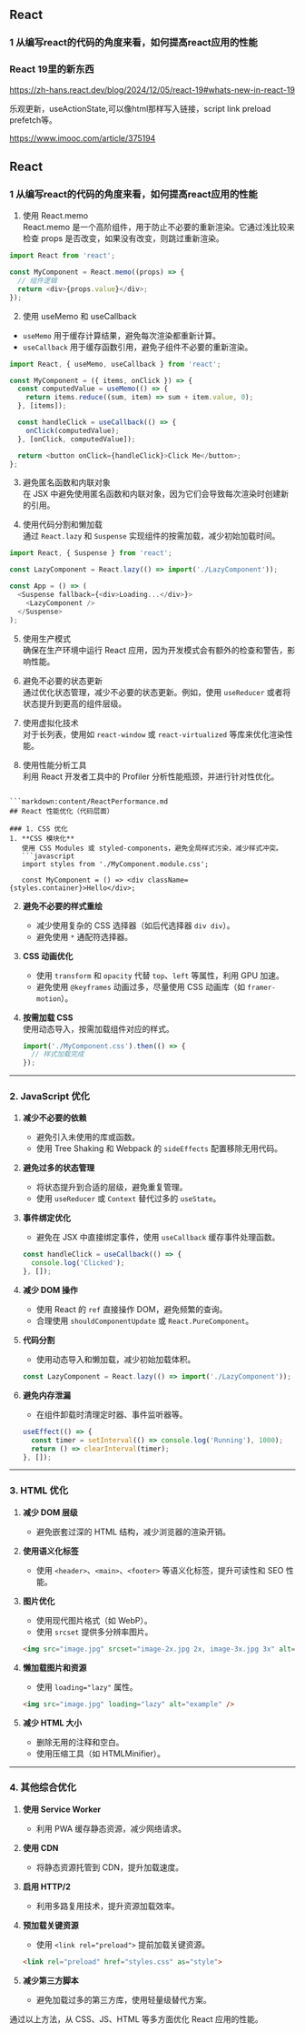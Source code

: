 ## React

### 1 从编写react的代码的角度来看，如何提高react应用的性能

### React 19里的新东西

https://zh-hans.react.dev/blog/2024/12/05/react-19#whats-new-in-react-19

乐观更新，useActionState,可以像html那样写入链接，script link preload prefetch等。

https://www.imooc.com/article/375194


## React

### 1 从编写react的代码的角度来看，如何提高react应用的性能

1. 使用 React.memo  
React.memo 是一个高阶组件，用于防止不必要的重新渲染。它通过浅比较来检查 props 是否改变，如果没有改变，则跳过重新渲染。
```javascript
import React from 'react';

const MyComponent = React.memo((props) => {
  // 组件逻辑
  return <div>{props.value}</div>;
});
```

2. 使用 useMemo 和 useCallback  
- `useMemo` 用于缓存计算结果，避免每次渲染都重新计算。
- `useCallback` 用于缓存函数引用，避免子组件不必要的重新渲染。
```javascript
import React, { useMemo, useCallback } from 'react';

const MyComponent = ({ items, onClick }) => {
  const computedValue = useMemo(() => {
    return items.reduce((sum, item) => sum + item.value, 0);
  }, [items]);

  const handleClick = useCallback(() => {
    onClick(computedValue);
  }, [onClick, computedValue]);

  return <button onClick={handleClick}>Click Me</button>;
};
```

3. 避免匿名函数和内联对象  
在 JSX 中避免使用匿名函数和内联对象，因为它们会导致每次渲染时创建新的引用。

4. 使用代码分割和懒加载  
通过 `React.lazy` 和 `Suspense` 实现组件的按需加载，减少初始加载时间。
```javascript
import React, { Suspense } from 'react';

const LazyComponent = React.lazy(() => import('./LazyComponent'));

const App = () => (
  <Suspense fallback={<div>Loading...</div>}>
    <LazyComponent />
  </Suspense>
);
```

5. 使用生产模式  
确保在生产环境中运行 React 应用，因为开发模式会有额外的检查和警告，影响性能。

6. 避免不必要的状态更新  
通过优化状态管理，减少不必要的状态更新。例如，使用 `useReducer` 或者将状态提升到更高的组件层级。

7. 使用虚拟化技术  
对于长列表，使用如 `react-window` 或 `react-virtualized` 等库来优化渲染性能。

8. 使用性能分析工具  
利用 React 开发者工具中的 Profiler 分析性能瓶颈，并进行针对性优化。
```

```markdown:content/ReactPerformance.md
## React 性能优化（代码层面）

### 1. CSS 优化
1. **CSS 模块化**  
   使用 CSS Modules 或 styled-components，避免全局样式污染，减少样式冲突。
   ```javascript
   import styles from './MyComponent.module.css';

   const MyComponent = () => <div className={styles.container}>Hello</div>;
   ```

2. **避免不必要的样式重绘**  
   - 减少使用复杂的 CSS 选择器（如后代选择器 `div div`）。
   - 避免使用 `*` 通配符选择器。

3. **CSS 动画优化**  
   - 使用 `transform` 和 `opacity` 代替 `top`、`left` 等属性，利用 GPU 加速。
   - 避免使用 `@keyframes` 动画过多，尽量使用 CSS 动画库（如 `framer-motion`）。

4. **按需加载 CSS**  
   使用动态导入，按需加载组件对应的样式。
   ```javascript
   import('./MyComponent.css').then(() => {
     // 样式加载完成
   });
   ```

---

### 2. JavaScript 优化
1. **减少不必要的依赖**  
   - 避免引入未使用的库或函数。
   - 使用 Tree Shaking 和 Webpack 的 `sideEffects` 配置移除无用代码。

2. **避免过多的状态管理**  
   - 将状态提升到合适的层级，避免重复管理。
   - 使用 `useReducer` 或 `Context` 替代过多的 `useState`。

3. **事件绑定优化**  
   - 避免在 JSX 中直接绑定事件，使用 `useCallback` 缓存事件处理函数。
   ```javascript
   const handleClick = useCallback(() => {
     console.log('Clicked');
   }, []);
   ```

4. **减少 DOM 操作**  
   - 使用 React 的 `ref` 直接操作 DOM，避免频繁的查询。
   - 合理使用 `shouldComponentUpdate` 或 `React.PureComponent`。

5. **代码分割**  
   - 使用动态导入和懒加载，减少初始加载体积。
   ```javascript
   const LazyComponent = React.lazy(() => import('./LazyComponent'));
   ```

6. **避免内存泄漏**  
   - 在组件卸载时清理定时器、事件监听器等。
   ```javascript
   useEffect(() => {
     const timer = setInterval(() => console.log('Running'), 1000);
     return () => clearInterval(timer);
   }, []);
   ```

---

### 3. HTML 优化
1. **减少 DOM 层级**  
   - 避免嵌套过深的 HTML 结构，减少浏览器的渲染开销。

2. **使用语义化标签**  
   - 使用 `<header>`、`<main>`、`<footer>` 等语义化标签，提升可读性和 SEO 性能。

3. **图片优化**  
   - 使用现代图片格式（如 WebP）。
   - 使用 `srcset` 提供多分辨率图片。
   ```html
   <img src="image.jpg" srcset="image-2x.jpg 2x, image-3x.jpg 3x" alt="example" />
   ```

4. **懒加载图片和资源**  
   - 使用 `loading="lazy"` 属性。
   ```html
   <img src="image.jpg" loading="lazy" alt="example" />
   ```

5. **减少 HTML 大小**  
   - 删除无用的注释和空白。
   - 使用压缩工具（如 HTMLMinifier）。

---

### 4. 其他综合优化
1. **使用 Service Worker**  
   - 利用 PWA 缓存静态资源，减少网络请求。

2. **使用 CDN**  
   - 将静态资源托管到 CDN，提升加载速度。

3. **启用 HTTP/2**  
   - 利用多路复用技术，提升资源加载效率。

4. **预加载关键资源**  
   - 使用 `<link rel="preload">` 提前加载关键资源。
   ```html
   <link rel="preload" href="styles.css" as="style">
   ```

5. **减少第三方脚本**  
   - 避免加载过多的第三方库，使用轻量级替代方案。

通过以上方法，从 CSS、JS、HTML 等多方面优化 React 应用的性能。


